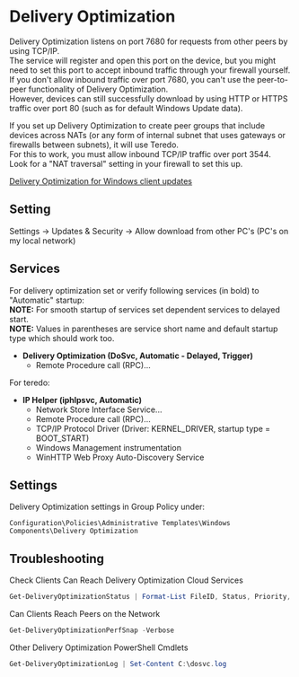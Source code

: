 
# Delivery Optimization

Delivery Optimization listens on port 7680 for requests from other peers by using TCP/IP.\
The service will register and open this port on the device, but you might need to set this port
to accept inbound traffic through your firewall yourself.\
If you don't allow inbound traffic over port 7680, you can't use the peer-to-peer functionality
of Delivery Optimization.\
However, devices can still successfully download by using HTTP or HTTPS traffic over port 80
(such as for default Windows Update data).

If you set up Delivery Optimization to create peer groups that include devices across NATs
(or any form of internal subnet that uses gateways or firewalls between subnets), it will use Teredo.\
For this to work, you must allow inbound TCP/IP traffic over port 3544.\
Look for a "NAT traversal" setting in your firewall to set this up.

[Delivery Optimization for Windows client updates][delivery optimization]

## Setting

Settings -> Updates & Security -> Allow download from other PC's (PC's on my local network)

## Services

For delivery optimization set or verify following services (in bold) to "Automatic" startup:\
**NOTE:** For smooth startup of services set dependent services to delayed start.\
**NOTE:** Values in parentheses are service short name and default startup type which should work too.

- **Delivery Optimization (DoSvc, Automatic - Delayed, Trigger)**
  - Remote Procedure call (RPC)...

For teredo:

- **IP Helper (iphlpsvc, Automatic)**
  - Network Store Interface Service...
  - Remote Procedure call (RPC)...
  - TCP/IP Protocol Driver (Driver: KERNEL_DRIVER, startup type = BOOT_START)
  - Windows Management instrumentation
  - WinHTTP Web Proxy Auto-Discovery Service

## Settings

Delivery Optimization settings in Group Policy under:

`Configuration\Policies\Administrative Templates\Windows Components\Delivery Optimization`

## Troubleshooting

Check Clients Can Reach Delivery Optimization Cloud Services

```powershell
Get-DeliveryOptimizationStatus | Format-List FileID, Status, Priority, SourceURL
```

Can Clients Reach Peers on the Network

```powershell
Get-DeliveryOptimizationPerfSnap -Verbose
```

Other Delivery Optimization PowerShell Cmdlets

```powershell
Get-DeliveryOptimizationLog | Set-Content C:\dosvc.log
```

[delivery optimization]: https://docs.microsoft.com/en-us/windows/deployment/update/waas-delivery-optimization "Visit Microsoft docs"

